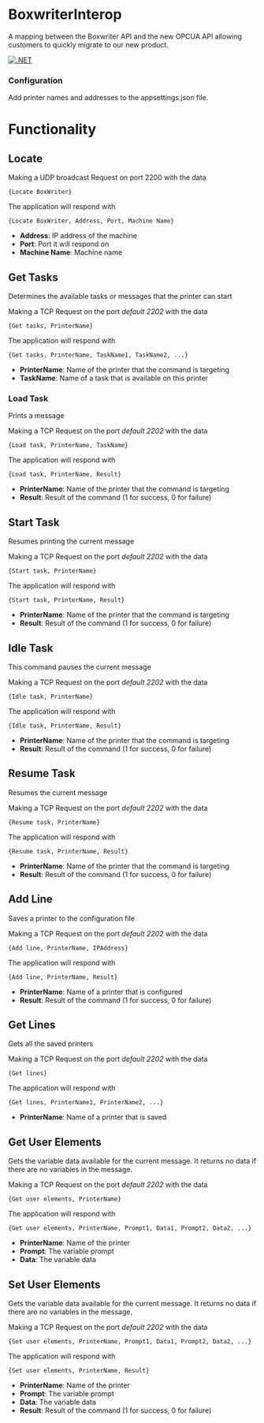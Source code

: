 # BoxwriterInterop
A mapping between the Boxwriter API and the new OPCUA API allowing customers to quickly migrate to our new product.

[![.NET](https://github.com/ITWDiagraph/BoxwriterInterop/actions/workflows/dotnet.yml/badge.svg?branch=main)](https://github.com/ITWDiagraph/BoxwriterInterop/actions/workflows/dotnet.yml)

### Configuration
Add printer names and addresses to the appsettings.json file.

# Functionality
## Locate
Making a UDP broadcast Request on port 2200 with the data

    {Locate BoxWriter}

The application will respond with

    {Locate BoxWriter, Address, Port, Machine Name}

- **Address**: IP address of the machine
- **Port**: Port it will respond on
- **Machine Name**: Machine name

## Get Tasks
Determines the available tasks or messages that the printer can start

Making a TCP Request on the port *default 2202* with the data

    {Get tasks, PrinterName}

The application will respond with
    
    {Get tasks, PrinterName, TaskName1, TaskName2, ...}
    
- **PrinterName**: Name of the printer that the command is targeting
- **TaskName**: Name of a task that is available on this printer

### Load Task
Prints a message

Making a TCP Request on the port *default 2202* with the data

    {Load task, PrinterName, TaskName}

The application will respond with

    {Load task, PrinterName, Result}

- **PrinterName**: Name of the printer that the command is targeting
- **Result**: Result of the command (1 for success, 0 for failure)

## Start Task
Resumes printing the current message

Making a TCP Request on the port *default 2202* with the data

    {Start task, PrinterName}

The application will respond with

    {Start task, PrinterName, Result}
    
- **PrinterName**: Name of the printer that the command is targeting
- **Result**: Result of the command (1 for success, 0 for failure)

## Idle Task
This command pauses the current message

Making a TCP Request on the port *default 2202* with the data

    {Idle task, PrinterName}

The application will respond with

    {Idle task, PrinterName, Result}
    
- **PrinterName**: Name of the printer that the command is targeting
- **Result**: Result of the command (1 for success, 0 for failure)

## Resume Task
Resumes the current message

Making a TCP Request on the port *default 2202* with the data

    {Resume task, PrinterName}

The application will respond with

    {Resume task, PrinterName, Result}
    
- **PrinterName**: Name of the printer that the command is targeting
- **Result**: Result of the command (1 for success, 0 for failure)

## Add Line
Saves a printer to the configuration file

Making a TCP Request on the port *default 2202* with the data

    {Add line, PrinterName, IPAddress}

The application will respond with
 
    {Add line, PrinterName, Result}
    
- **PrinterName**: Name of a printer that is configured
- **Result**: Result of the command (1 for success, 0 for failure)

## Get Lines
Gets all the saved printers

Making a TCP Request on the port *default 2202* with the data

    {Get lines}

The application will respond with

    {Get lines, PrinterName1, PrinterName2, ...}
    
- **PrinterName**: Name of a printer that is saved

## Get User Elements
Gets the variable data available for the current message. It returns no data if there are no variables in the message.

Making a TCP Request on the port *default 2202* with the data

    {Get user elements, PrinterName}

The application will respond with

    {Get user elements, PrinterName, Prompt1, Data1, Prompt2, Data2, ...}
    
- **PrinterName**: Name of the printer
- **Prompt**: The variable prompt
- **Data**: The variable data

## Set User Elements
Gets the variable data available for the current message. It returns no data if there are no variables in the message.

Making a TCP Request on the port *default 2202* with the data

    {Set user elements, PrinterName, Prompt1, Data1, Prompt2, Data2, ...}

The application will respond with

    {Set user elements, PrinterName, Result}
    
- **PrinterName**: Name of the printer
- **Prompt**: The variable prompt
- **Data**: The variable data
- **Result**: Result of the command (1 for success, 0 for failure)




